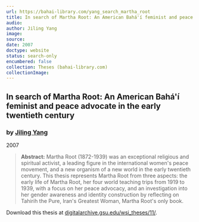 ```yaml
---
url: https://bahai-library.com/yang_search_martha_root
title: In search of Martha Root: An American Bahá'í feminist and peace advocate in the early twentieth century
audio: 
author: Jiling Yang
image: 
source: 
date: 2007
doctype: website
status: search-only
encumbered: false
collection: Theses (bahai-library.com)
collectionImage: 
---
```



## In search of Martha Root: An American Bahá'í feminist and peace advocate in the early twentieth century

### by [Jiling Yang](https://bahai-library.com/author/Jiling+Yang)

2007


> **Abstract:** Martha Root (1872-1939) was an exceptional religious and spiritual activist, a leading figure in the international women's peace movement, and a new organism of a new world in the early twentieth century. This thesis represents Martha Root from three aspects: the early life of Martha Root, her four world teaching trips from 1919 to 1939, with a focus on her peace advocacy, and an investigation into her gender awareness and identity construction by reflecting on Tahirih the Pure, Iran's Greatest Woman, Martha Root's only book.

Download this thesis at [digitalarchive.gsu.edu/wsi_theses/11/](http://digitalarchive.gsu.edu/wsi_theses/11/).